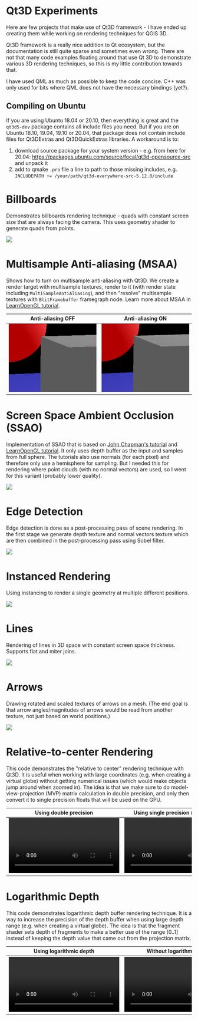 # Qt3D Experiments

Here are few projects that make use of Qt3D framework - I have ended up creating them while working on rendering techniques for QGIS 3D.

Qt3D framework is a really nice addition to Qt ecosystem, but the documentation is still quite sparse and sometimes even wrong. There are not that many code examples floating around that use Qt 3D to demonstrate various 3D rendering techniques, so this is my little contribution towards that.

I have used QML as much as possible to keep the code concise. C++ was only used for bits where QML does not have the necessary bindings (yet?).

## Compiling on Ubuntu

If you are using Ubuntu 18.04 or 20.10, then everything is great and the `qt3d5-dev` package contains all include files you need. But if you are on Ubuntu 18.10, 19.04, 19.10 or 20.04, that package does not contain include files for Qt3DExtras and Qt3DQuickExtras libraries. A workaround is to:

1. download source package for your system version - e.g. from here for 20.04: https://packages.ubuntu.com/source/focal/qt3d-opensource-src and unpack it
2. add to qmake `.pro` file a line to path to those missing includes, e.g. `INCLUDEPATH += /your/path/qt3d-everywhere-src-5.12.8/include`

# Billboards

Demonstrates billboards rendering technique - quads with constant screen size that are always facing the camera. This uses geometry shader to generate quads from points.

![](qt3d-billboards.png)

# Multisample Anti-aliasing (MSAA)

Shows how to turn on multisample anti-aliasing with Qt3D. We create a render target with multisample textures, render to it (with render state including `MultiSampleAntiAliasing`), and then "resolve" multisample textures with `BlitFramebuffer` framegraph node. Learn more about MSAA in [LearnOpenGL tutorial](https://learnopengl.com/Advanced-OpenGL/Anti-Aliasing).

| Anti-aliasing OFF | Anti-aliasing ON |
|------|-----|
| ![](msaa-off.png) | ![](msaa-on.png) |


# Screen Space Ambient Occlusion (SSAO)

Implementation of SSAO that is based on [John Chapman's tutorial](http://john-chapman-graphics.blogspot.com/2013/01/ssao-tutorial.html) and [LearnOpenGL tutorial](https://learnopengl.com/Advanced-Lighting/SSAO). It only uses depth buffer as the input and samples from full sphere. The tutorials also use normals (for each pixel) and therefore only use a hemisphere for sampling. But I needed this for rendering where point clouds (with no normal vectors) are used, so I went for this variant (probably lower quality).

![](qt3d-ssao.png)

# Edge Detection

Edge detection is done as a post-processing pass of scene rendering. In the first stage we generate depth texture and normal vectors texture which are then combined in the post-processing pass using Sobel filter.

![](qt3d-edge-detection.png)

# Instanced Rendering

Using instancing to render a single geometry at multiple different positions.

![](qt3d-instanced.png)

# Lines

Rendering of lines in 3D space with constant screen space thickness. Supports flat and miter joins.

![](qt3d-lines.png)

# Arrows

Drawing rotated and scaled textures of arrows on a mesh. (The end goal is that arrow angles/magnitudes of arrows would be read from another texture, not just based on world positions.)

![](qt3d-arrows.png)

# Relative-to-center Rendering

This code demonstrates the "relative to center" rendering technique with Qt3D.
It is useful when working with large coordinates (e.g. when creating a virtual
globe) without getting numerical issues (which would make objects jump around
when zoomed in). The idea is that we make sure to do model-view-projection (MVP)
matrix calculation in double precision, and only then convert it to single
precision floats that will be used on the GPU.

| Using double precision | Using single precision (without RTC) |
|------|-----|
| <video src="https://github.com/user-attachments/assets/06142879-518e-483f-9c17-d7d05859db13"></video> | <video src="https://github.com/user-attachments/assets/4461deeb-b3fc-437f-8018-610751ae951f"></video> |


# Logarithmic Depth

This code demonstrates logarithmic depth buffer rendering technique.
It is a way to increase the precision of the depth buffer when using
large depth range (e.g. when creating a virtual globe). The idea is
that the fragment shader sets depth of fragments to make a better
use of the range [0..1] instead of keeping the depth value that came
out from the projection matrix.

| Using logarithmic depth | Without logarithmic depth |
|------|-----|
| <video src="https://github.com/user-attachments/assets/8b3441ad-705a-4e8f-adaf-a71d6337fa2f"></video> | <video src="https://github.com/user-attachments/assets/a547b04e-97da-4c3a-98f1-6163480a48ce"></video> |


